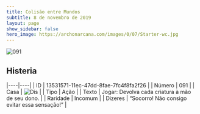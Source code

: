 ```yaml
---
title: Colisão entre Mundos
subtitle: 8 de novembro de 2019
layout: page
show_sidebar: false
hero_image: https://archonarcana.com/images/0/07/Starter-wc.jpg
---
```


![091](https://cdn.keyforgegame.com/media/card_front/pt/452_091_78278825PHGG_pt.png)

## Histeria

|----|----|
| ID | 13531571-11ec-47dd-8fae-7fc4f8fa2f26 |
| Número | 091 |
| Casa | ![Dis](https://archonarcana.com/images/thumb/e/e8/Dis.png/22px-Dis.png "Dis") |
| Tipo | Ação |
| Texto | Jogar: Devolva cada criatura à mão  de seu dono. |
| Raridade | Incomum |
| Dizeres | “Socorro! Não consigo evitar essa sensação!” |
